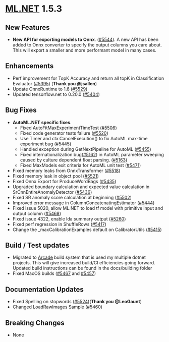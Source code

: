 # [ML.NET](http://dot.net/ml) 1.5.3

## **New Features**
- **New API for exporting models to Onnx**. ([#5544](https://github.com/dotnet/machinelearning/pull/5544)). A new API has been added to Onnx converter to specify the output columns you care about. This will export a smaller and more performant model in many cases.

## **Enhancements**
- Perf improvement for TopK Accuracy and return all topK in Classification Evaluator ([#5395](https://github.com/dotnet/machinelearning/pull/5395)) (**Thank you @jsallen**)
- Update OnnxRuntime to 1.6 ([#5529](https://github.com/dotnet/machinelearning/pull/5529))
- Updated tensorflow.net to 0.20.0 ([#5404](https://github.com/dotnet/machinelearning/pull/5404))

## **Bug Fixes**
- **AutoML.NET specific fixes**.
  - Fixed AutoFitMaxExperimentTimeTest ([#5506](https://github.com/dotnet/machinelearning/pull/5506))
  - Fixed code generator tests failure ([#5520](https://github.com/dotnet/machinelearning/pull/5520))
  - Use Timer and ctx.CancelExecution() to fix AutoML max-time experiment bug ([#5445](https://github.com/dotnet/machinelearning/pull/5445))
  - Handled exception during GetNextPipeline for AutoML ([#5455](https://github.com/dotnet/machinelearning/pull/5455))
  - Fixed internationalization bug([#5162](https://github.com/dotnet/machinelearning/pull/5163)) in AutoML parameter sweeping caused by culture dependent float parsing. ([#5163](https://github.com/dotnet/machinelearning/pull/5163))
  - Fixed MaxModels exit criteria for AutoML unit test ([#5471](https://github.com/dotnet/machinelearning/pull/5471))
- Fixed memory leaks from OnnxTransformer ([#5518](https://github.com/dotnet/machinelearning/pull/5518))
- Fixed memory leak in object pool ([#5521](https://github.com/dotnet/machinelearning/pull/5521))
- Fixed Onnx Export for ProduceWordBags ([#5435](https://github.com/dotnet/machinelearning/pull/5435))
- Upgraded boundary calculation and expected value calculation in SrCnnEntireAnomalyDetector ([#5436](https://github.com/dotnet/machinelearning/pull/5436))
- Fixed SR anomaly score calculation at beginning ([#5502](https://github.com/dotnet/machinelearning/pull/5502))
- Improved error message in ColumnConcatenatingEstimator ([#5444](https://github.com/dotnet/machinelearning/pull/5444))
- Fixed issue 5020, allow ML.NET to load tf model with primitive input and output column ([#5468](https://github.com/dotnet/machinelearning/pull/5468))
- Fixed issue 4322, enable lda summary output ([#5260](https://github.com/dotnet/machinelearning/pull/5260))
- Fixed perf regression in ShuffleRows ([#5417](https://github.com/dotnet/machinelearning/pull/5417))
- Change the _maxCalibrationExamples default on CalibratorUtils ([#5415](https://github.com/dotnet/machinelearning/pull/5415))


## **Build / Test updates**
- Migrated to [Arcade](https://github.com/dotnet/arcade/) build system that is used my multiple dotnet projects. This will give increased build/CI efficiencies going forward. Updated build instructions can be found in the docs/building folder
- Fixed MacOS builds ([#5467](https://github.com/dotnet/machinelearning/pull/5467) and [#5457](https://github.com/dotnet/machinelearning/pull/5457))

## **Documentation Updates**
- Fixed Spelling on stopwords ([#5524](https://github.com/dotnet/machinelearning/pull/5524))(**Thank you @LeoGaunt**)
- Changed LoadRawImages Sample ([#5460](https://github.com/dotnet/machinelearning/pull/5460))


## **Breaking Changes**
- None
